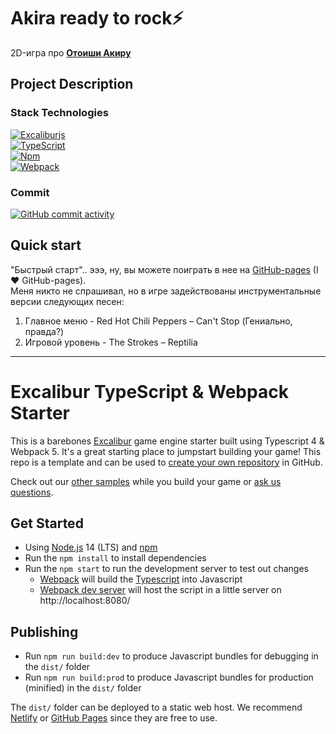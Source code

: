 # Akira ready to rock⚡️
2D-игра про [**Отоиши Акиру**](https://jojo.fandom.com/ru/wiki/%D0%90%D0%BA%D0%B8%D1%80%D0%B0_%D0%9E%D1%82%D0%BE%D0%B8%D1%88%D0%B8)

Project Description
---
### Stack Technologies
[![Excaliburjs](https://img.shields.io/badge/Excalibur%20-8ed5fa?logo=Excalibur\&logoColor=orange)](https://excaliburjs.com/)<br>
[![TypeScript](https://img.shields.io/badge/TypeScript%20-007acc?logo=TypeScript\&logoColor=white)](https://www.typescriptlang.org/)<br>
[![Npm](https://img.shields.io/badge/Npm%20-CC3534?logo=Npm\&logoColor=white)](https://www.typescriptlang.org/)<br>
[![Webpack](https://img.shields.io/badge/Webpack%20-8ed5fa?logo=Webpack\&logoColor=white)](https://webpack.js.org/)<br>

### Commit
[![GitHub commit activity](https://img.shields.io/github/commit-activity/y/Balandina-o/akira_ready_to_rock?color=blue)](https://github.com/Balandina-o/fire-fist-react-component-library/commits/)

Quick start
---
"Быстрый старт".. эээ, ну, вы можете поиграть в нее на [GitHub-pages](https://balandina-o.github.io/akira_ready_to_rock/)
(I ❤️ GitHub-pages).<br>
Меня никто не спрашивал, но в игре задействованы инструментальные версии следующих песен:
1. Главное меню - Red Hot Chili Peppers – Can't Stop (Гениально, правда?)
2. Игровой уровень - The Strokes – Reptilia

---

# Excalibur TypeScript & Webpack Starter

This is a barebones [Excalibur](https://excaliburjs.com) game engine starter built using Typescript 4 & Webpack 5. It's a great starting place to jumpstart building your game! This repo is a template and can be used to [create your own repository](https://github.com/excaliburjs/template-ts-webpack/generate) in GitHub.

Check out our [other samples](https://excaliburjs.com/samples) while you build your game or [ask us questions](https://github.com/excaliburjs/Excalibur/discussions).

## Get Started

* Using [Node.js](https://nodejs.org/en/) 14 (LTS) and [npm](https://www.npmjs.com/)
* Run the `npm install` to install dependencies
* Run the `npm start` to run the development server to test out changes
   * [Webpack](https://webpack.js.org/) will build the [Typescript](https://www.typescriptlang.org/) into Javascript
   * [Webpack dev server](https://webpack.js.org/configuration/dev-server/) will host the script in a little server on http://localhost:8080/

## Publishing

* Run `npm run build:dev` to produce Javascript bundles for debugging in the `dist/` folder
* Run `npm run build:prod` to produce Javascript bundles for production (minified) in the `dist/` folder

The `dist/` folder can be deployed to a static web host. We recommend [Netlify](https://netlify.com) or [GitHub Pages](https://pages.github.com/) since they are free to use.
